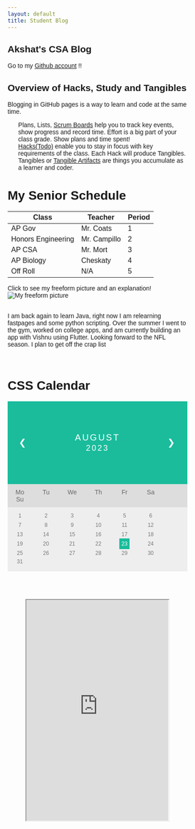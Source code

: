 ```yaml
---
layout: default
title: Student Blog
---
```


## Akshat's CSA Blog

Go to my [Github account](https://github.com/lunaiwa) !!

## Overview of Hacks, Study and Tangibles
Blogging in GitHub pages is a way to learn and code at the same time. 

- Plans, Lists, [Scrum Boards](https://clickup.com/blog/scrum-board/) help you to track key events, show progress and record time.  Effort is a big part of your class grade.  Show plans and time spent!
- [Hacks(Todo)](https://levelup.gitconnected.com/six-ultimate-daily-hacks-for-every-programmer-60f5f10feae) enable you to stay in focus with key requirements of the class.  Each Hack will produce Tangibles.
- Tangibles or [Tangible Artifacts](https://en.wikipedia.org/wiki/Artifact_(software_development)) are things you accumulate as a learner and coder. 

# My Senior Schedule

|    Class     | Teacher  | Period |
|--------------|----------|--------|
| AP Gov     | Mr. Coats  | 1      |
| Honors Engineering       | Mr. Campillo    | 2      |
| AP CSA       | Mr. Mort     | 3      |
| AP Biology   | Cheskaty  | 4      |
| Off Roll     | N/A      | 5      |





  <summary>Click to see my freeform picture and an explanation!</summary>

  <img src="{{ site.baseurl }}/images/abme.png" alt="My freeform picture">

  <br>
  <br>

  I am back again to learn Java, right now I am relearning fastpages and some python scripting. Over the summer I went to the gym, worked on college apps, and am currently building an app with Vishnu using Flutter. Looking forward to the NFL season. I plan to get off the crap list

  <br>
<html>
<head>
<style>
* {box-sizing: border-box;}
ul {list-style-type: none;}
body {font-family: Verdana, sans-serif;}
.month {
  padding: 70px 25px;
  width: 100%;
  background: #1abc9c;
  text-align: center;
}
.month ul {
  margin: 0;
  padding: 0;
}
.month ul li {
  color: white;
  font-size: 20px;
  text-transform: uppercase;
  letter-spacing: 3px;
}
.month .prev {
  float: left;
  padding-top: 10px;
}
.month .next {
  float: right;
  padding-top: 10px;
}
.weekdays {
  margin: 0;
  padding: 10px 0;
  background-color: #ddd;
}
.weekdays li {
  display: inline-block;
  width: 13.6%;
  color: #666;
  text-align: center;
}
.days {
  padding: 10px 0;
  background: #eee;
  margin: 0;
}
.days li {
  list-style-type: none;
  display: inline-block;
  width: 13.6%;
  text-align: center;
  margin-bottom: 5px;
  font-size:12px;
  color: #777;
}
.days li .active {
  padding: 5px;
  background: #1abc9c;
  color: white !important
}
/* Add media queries for smaller screens */
@media screen and (max-width:720px) {
  .weekdays li, .days li {width: 13.1%;}
}
@media screen and (max-width: 420px) {
  .weekdays li, .days li {width: 12.5%;}
  .days li .active {padding: 2px;}
}
@media screen and (max-width: 290px) {
  .weekdays li, .days li {width: 12.2%;}
}
</style>
</head>
<body>

<h1>CSS Calendar</h1>

<div class="month">      
  <ul>
    <li class="prev">&#10094;</li>
    <li class="next">&#10095;</li>
    <li>
      August<br>
      <span style="font-size:18px">2023</span>
    </li>
  </ul>
</div>

<ul class="weekdays">
  <li>Mo</li>
  <li>Tu</li>
  <li>We</li>
  <li>Th</li>
  <li>Fr</li>
  <li>Sa</li>
  <li>Su</li>
</ul>

<ul class="days">  
  <li>1</li>
  <li>2</li>
  <li>3</li>
  <li>4</li>
  <li>5</li>
  <li>6</li>
  <li>7</li>
  <li>8</li>
  <li>9</li>
  <li>10</li>
  <li>11</li>
  <li>12</li>
  <li>13</li>
  <li>14</li>
  <li>15</li>
  <li>16</li>
  <li>17</li>
  <li>18</li>
  <li>19</li>
  <li>20</li>
  <li>21</li>
  <li>22</li>
  <li><span class="active">23</span></li>
  <li>24</li>
  <li>25</li>
  <li>26</li>
  <li>27</li>
  <li>28</li>
  <li>29</li>
  <li>30</li>
  <li>31</li>
</ul>

</body>
</html>
<br>
<br>
<br>

 <p align="center"><iframe src="https://chat.openai.com/" width="80%" height="500"></iframe></p>
